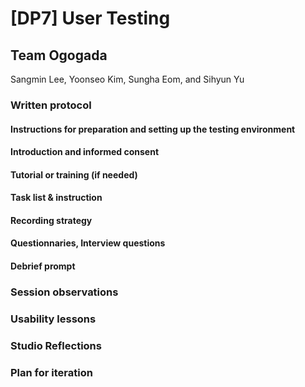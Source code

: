 # [DP7] User Testing

## Team Ogogada
Sangmin Lee, Yoonseo Kim, Sungha Eom, and Sihyun Yu

### Written protocol

####  Instructions for preparation and setting up the testing environment

#### Introduction and informed consent

#### Tutorial or training (if needed)

#### Task list & instruction

#### Recording strategy

#### Questionnaries, Interview questions

#### Debrief prompt

### Session observations

### Usability lessons

### Studio Reflections

### Plan for iteration
